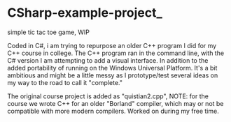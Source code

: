 # CSharp-example-project_
simple tic tac toe game, WIP

Coded in C#, i am trying to repurpose an older C++ program I did for my C++ course in college.
The C++ program ran in the command line, with the C# version I am attempting to add a visual interface.
In addition to the added portability of running on the Windows Universal Platform.
It's a bit ambitious and might be a little messy as I prototype/test several ideas on
my way to the road to call it "complete."

The original course project is added as "quistian2.cpp", NOTE: for the course we wrote C++ for an older "Borland" compiler, which may or not be compatible with more modern compilers.
Worked on during my free time.
